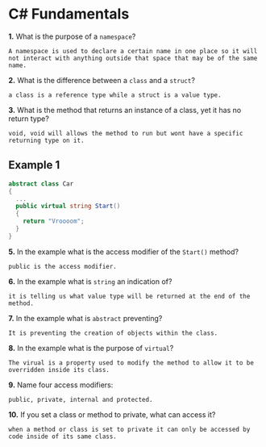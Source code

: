 # C# Fundamentals


**1.** What is the purpose of a `namespace`?
<!-- enter you answer in the space below -->
```
A namespace is used to declare a certain name in one place so it will not interact with anything outside that space that may be of the same name. 
```
**2.** What is the difference between a `class` and a `struct`?
<!-- enter you answer in the space below -->
```
a class is a reference type while a struct is a value type.
```
**3.** What is the method that returns an instance of a class, yet it has no return type?
<!-- enter you answer in the space below -->
```
void, void will allows the method to run but wont have a specific returning type on it. 
```
## Example 1
```c#
abstract class Car
{
  ...
  public virtual string Start()
  {
    return "Vroooom";
  }
}
```
**5.** In the example what is the access modifier of the `Start()` method?
<!-- enter you answer in the space below -->
```
public is the access modifier.
```
**6.** In the example what is `string` an indication of?
<!-- enter you answer in the space below -->
```
it is telling us what value type will be returned at the end of the method. 
```
**7.** In the example what is `abstract` preventing?
<!-- enter you answer in the space below -->
```
It is preventing the creation of objects within the class. 
```
**8.** In the example what is the purpose of `virtual`?
<!-- enter you answer in the space below -->
```
The virual is a property used to modify the method to allow it to be overridden inside its class. 
```
**9.** Name four access modifiers:
<!-- enter you answer in the space below -->
```
public, private, internal and protected.
```
**10.** If you set a class or method to private, what can access it?
<!-- enter you answer in the space below -->
```
when a method or class is set to private it can only be accessed by code inside of its same class. 
```